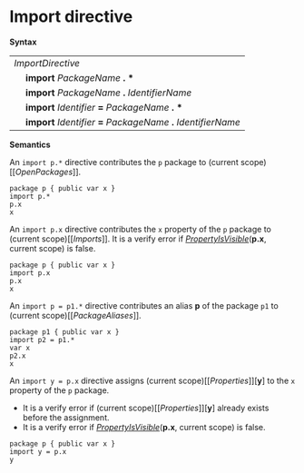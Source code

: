 # Import directive

**Syntax**

<table>
    <tr>
        <td colspan="2"><i>ImportDirective</i></td>
    </tr>
    <tr>
        <td>&nbsp;</td><td><b>import</b> <i>PackageName</i> <b>. *</b></td>
    </tr>
    <tr>
        <td>&nbsp;</td><td><b>import</b> <i>PackageName</i> <b>.</b> <i>IdentifierName</i></td>
    </tr>
    <tr>
        <td>&nbsp;</td><td><b>import</b> <i>Identifier</i> <b>=</b> <i>PackageName</i> <b>. *</b></td>
    </tr>
    <tr>
        <td>&nbsp;</td><td><b>import</b> <i>Identifier</i> <b>=</b> <i>PackageName</i> <b>.</b> <i>IdentifierName</i></td>
    </tr>
</table>

**Semantics**

An `import p.*` directive contributes the `p` package to (current scope)\[\[*OpenPackages*\]\].

```
package p { public var x }
import p.*
p.x
x
```

An `import p.x` directive contributes the `x` property of the `p` package to (current scope)\[\[*Imports*\]\]. It is a verify error if [*PropertyIsVisible*](**p.x**, current scope) is false.

```
package p { public var x }
import p.x
p.x
x
```

An `import p = p1.*` directive contributes an alias **p** of the package `p1` to (current scope)\[\[*PackageAliases*\]\].

```
package p1 { public var x }
import p2 = p1.*
var x
p2.x
x
```

An `import y = p.x` directive assigns (current scope)\[\[*Properties*\]\]\[**y**\] to the `x` property of the `p` package.

* It is a verify error if (current scope)\[\[*Properties*\]\]\[**y**\] already exists before the assignment.
* It is a verify error if [*PropertyIsVisible*](**p.x**, current scope) is false.

```
package p { public var x }
import y = p.x
y
```

[*PropertyIsVisible*]: ../visibility.md#propertyisvisible